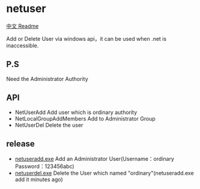 # netuser

[中文 Readme](https://github.com/cckuailong/netuser/blob/master/README_cn.md)

Add or Delete User via windows api，it can be used when .net is inaccessible.

## P.S

Need the Administrator Authority

## API

- NetUserAdd                Add user which is ordinary authority
- NetLocalGroupAddMembers   Add to Administrator Group
- NetUserDel                Delete the user

## release

- [netuseradd.exe](https://github.com/cckuailong/netuser/releases/tag/v0.1)    Add an Administrator User(Username：ordinary Password：123456abc)
- [netuserdel.exe](https://github.com/cckuailong/netuser/releases/tag/v0.1)    Delete the User which named "ordinary"(netuseradd.exe add it minutes ago)
